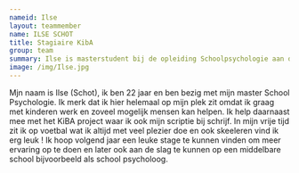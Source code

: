 ```yaml
---
nameid: Ilse
layout: teammember
name: ILSE SCHOT
title: Stagiaire KibA
group: team
summary: Ilse is masterstudent bij de opleiding Schoolpsychologie aan de Universiteit Leiden en loopt stage bij het KibA project.
image: /img/Ilse.jpg
---
```



Mjn naam is Ilse (Schot), ik ben 22 jaar en ben bezig met mijn master School Psychologie. Ik merk dat ik hier helemaal op mijn plek zit omdat ik graag met kinderen werk en zoveel mogelijk mensen kan helpen. 
Ik help daarnaast mee met het KiBA project waar ik ook mijn scriptie bij schrijf. In mijn vrije tijd zit ik op voetbal wat ik altijd met veel plezier doe en ook skeeleren vind ik erg leuk !
Ik hoop volgend jaar een leuke stage te kunnen vinden om meer ervaring op te doen en later ook aan de slag te kunnen op een middelbare school bijvoorbeeld als school psycholoog.  
<br>
<br>
